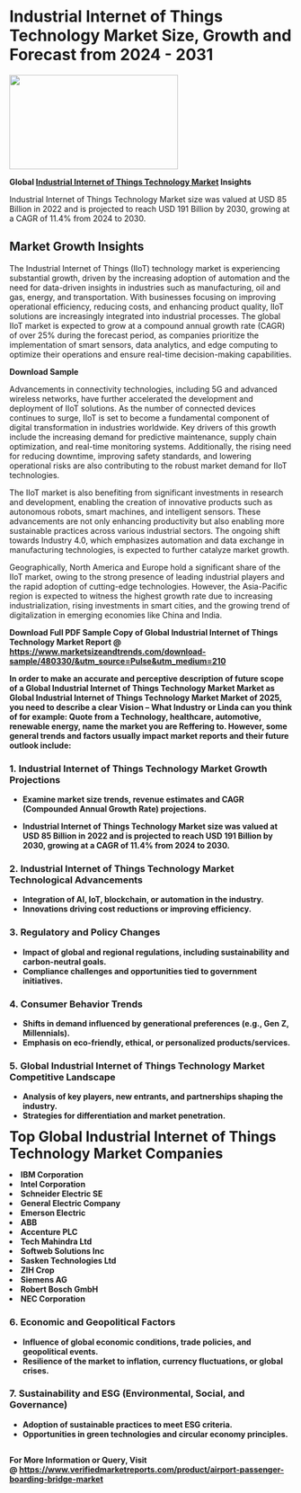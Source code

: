 <H1>Industrial Internet of Things Technology Market Size, Growth and Forecast from 2024 - 2031</H1><img class="aligncenter size-medium wp-image-584254" src="https://thirdeyenews.in/wp-content/uploads/2024/09/Global-Market-Research-300x168.jpeg" alt="" width="300" height="168" /><p><strong>Global&nbsp;<a href="https://www.marketsizeandtrends.com/download-sample/480330/&amp;utm_source=Pulse&amp;utm_medium=210">Industrial Internet of Things Technology Market</a> Insights</strong></p><p>Industrial Internet of Things Technology Market size was valued at USD 85 Billion in 2022 and is projected to reach USD 191 Billion by 2030, growing at a CAGR of 11.4% from 2024 to 2030.</p><p><h2>Market Growth Insights</h2> <p>The Industrial Internet of Things (IIoT) technology market is experiencing substantial growth, driven by the increasing adoption of automation and the need for data-driven insights in industries such as manufacturing, oil and gas, energy, and transportation. With businesses focusing on improving operational efficiency, reducing costs, and enhancing product quality, IIoT solutions are increasingly integrated into industrial processes. The global IIoT market is expected to grow at a compound annual growth rate (CAGR) of over 25% during the forecast period, as companies prioritize the implementation of smart sensors, data analytics, and edge computing to optimize their operations and ensure real-time decision-making capabilities.</p> <p><strong>Download Sample</strong></p> <p>Advancements in connectivity technologies, including 5G and advanced wireless networks, have further accelerated the development and deployment of IIoT solutions. As the number of connected devices continues to surge, IIoT is set to become a fundamental component of digital transformation in industries worldwide. Key drivers of this growth include the increasing demand for predictive maintenance, supply chain optimization, and real-time monitoring systems. Additionally, the rising need for reducing downtime, improving safety standards, and lowering operational risks are also contributing to the robust market demand for IIoT technologies.</p> <p>The IIoT market is also benefiting from significant investments in research and development, enabling the creation of innovative products such as autonomous robots, smart machines, and intelligent sensors. These advancements are not only enhancing productivity but also enabling more sustainable practices across various industrial sectors. The ongoing shift towards Industry 4.0, which emphasizes automation and data exchange in manufacturing technologies, is expected to further catalyze market growth.</p> <p>Geographically, North America and Europe hold a significant share of the IIoT market, owing to the strong presence of leading industrial players and the rapid adoption of cutting-edge technologies. However, the Asia-Pacific region is expected to witness the highest growth rate due to increasing industrialization, rising investments in smart cities, and the growing trend of digitalization in emerging economies like China and India.</p> <p><strong></p><p><span class=""><strong>Download Full PDF Sample Copy of Global Industrial Internet of Things Technology Market Report</strong> @ <a href="https://www.marketsizeandtrends.com/download-sample/480330/&amp;utm_source=Pulse&amp;utm_medium=210" target="_blank">https://www.marketsizeandtrends.com/download-sample/480330/&amp;utm_source=Pulse&amp;utm_medium=210</a></span></p><p>In order to make an accurate and perceptive description of future scope of a Global&nbsp;Industrial Internet of Things Technology Market Market as Global&nbsp;Industrial Internet of Things Technology Market Market of 2025, you need to describe a clear Vision &ndash; What Industry or Linda can you think of for example: Quote from a Technology, healthcare, automotive, renewable energy, name the market you are Reffering to. However, some general trends and factors usually impact market reports and their future outlook include:</p><h3>1.&nbsp;<strong>Industrial Internet of Things Technology Market Growth Projections</strong></h3><ul><li>Examine market size trends, revenue estimates and CAGR (Compounded Annual Growth Rate) projections.</li><li><p>Industrial Internet of Things Technology Market size was valued at USD 85 Billion in 2022 and is projected to reach USD 191 Billion by 2030, growing at a CAGR of 11.4% from 2024 to 2030.</p></li></ul><h3>2.&nbsp;<strong>Industrial Internet of Things Technology Market Technological Advancements</strong></h3><ul><li>Integration of AI, IoT, blockchain, or automation in the industry.</li><li>Innovations driving cost reductions or improving efficiency.</li></ul><h3>3.&nbsp;<strong>Regulatory and Policy Changes</strong></h3><ul><li>Impact of global and regional regulations, including sustainability and carbon-neutral goals.</li><li>Compliance challenges and opportunities tied to government initiatives.</li></ul><h3>4.&nbsp;<strong>Consumer Behavior Trends</strong></h3><ul><li>Shifts in demand influenced by generational preferences (e.g., Gen Z, Millennials).</li><li>Emphasis on eco-friendly, ethical, or personalized products/services.</li></ul><h3>5.&nbsp;<strong>Global Industrial Internet of Things Technology Market Competitive Landscape</strong></h3><ul><li>Analysis of key players, new entrants, and partnerships shaping the industry.</li><li>Strategies for differentiation and market penetration.</li></ul><p data-pm-slice="1 1 []"><span style="color: inherit; font-family: inherit; font-size: 25px;">Top Global Industrial Internet of Things Technology Market Companies</span></p><div class="" data-test-id=""><p><li>IBM Corporation</li><li> Intel Corporation</li><li> Schneider Electric SE</li><li> General Electric Company</li><li> Emerson Electric</li><li> ABB</li><li> Accenture PLC</li><li> Tech Mahindra Ltd</li><li> Softweb Solutions Inc</li><li> Sasken Technologies Ltd</li><li> ZIH Crop</li><li> Siemens AG</li><li> Robert Bosch GmbH</li><li> NEC Corporation</li></p></div><h3>6.&nbsp;<strong>Economic and Geopolitical Factors</strong></h3><ul><li>Influence of global economic conditions, trade policies, and geopolitical events.</li><li>Resilience of the market to inflation, currency fluctuations, or global crises.</li></ul><h3>7.&nbsp;<strong>Sustainability and ESG (Environmental, Social, and Governance)</strong></h3><ul><li>Adoption of sustainable practices to meet ESG criteria.</li><li>Opportunities in green technologies and circular economy principles.</li></ul><h2><strong style="font-size: 14px;">For More Information or Query, Visit @&nbsp;</strong><a style="background-color: #ffffff; font-size: 14px;" href="https://www.marketsizeandtrends.com/report/industrial-internet-of-things-technology-market/" target="_blank">https://www.verifiedmarketreports.com/product/airport-passenger-boarding-bridge-market</a></h2>
